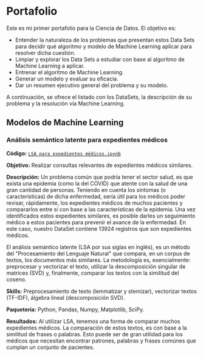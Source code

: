 # Portafolio

Este es mi primer portafolio para la Ciencia de Datos. El objetivo es:

- Entender la naturaleza de los problemas que presentan estos Data Sets para decidir qué algoritmo y modelo de Machine Learning aplicar para resolver dicha cuestión. 
- Limpiar y explorar los Data Sets a estudiar con base al algoritmo de Machine Learning a aplicar.
- Entrenar el algoritmo de Machine Learning.
- Generar un modelo y evaluar su eficacia.
- Dar un resumen ejecutivo general del problema y su modelo. 

A continuación, se ofrece el listado con los DataSets, la descripción de su problema y la resolución vía Machine Learning. 

## Modelos de Machine Learning

### Análisis semántico latente para expedientes médicos 
**Código:** [`LSA para expedientes médicos.ipynb`](https://github.com/tiannaparris/PortfolioProjects/blob/main/Analyzing%20the%20Factors%20Contributing%20to%20the%20Success%20of%20a%20Movie.ipynb)

**Objetivo:** Realizar consultas relevantes de expedientes médicos similares.

**Descripción:**
Un problema común que podría tener el sector salud, es que exista una epidemia (como la del COVID) que atente con la salud de una gran cantidad de personas. Teniendo en cuenta los sintomas (o características) de dicha enfermedad, sería útil para los médicos poder revisar, rápidamente, los expedientes médicos de muchos pacientes y compararlos entre sí con base a las características de la epidemia. Una vez identificados estos expedientes similares, es posible darles un seguimiento médico a estos pacientes para prevenir el avance de la enfermedad. En este caso, nuestro DataSet contiene 13924 registros que son expedientes médicos. 

El análisis semántico latente (LSA por sus siglas en inglés), es un método del "Procesamiento del Lenguaje Natural" que compara, en un corpus de textos, los documentos más similares. La metodología es, esencialmente: preprocesar y vectorizar el texto, utilizar la descomposición singular de matrices
(SVD) y, finalmente, comparar los textos con la similitud del coseno. 

**Skills:** Preprocesamiento de texto (lemmatizar y stemizar), vectorizar textos (TF-IDF), álgebra lineal (descomposición SVD). 

**Paquetería:** Python, Pandas, Numpy, Matplotlib, SciPy.

**Resultados:** Al utilizar LSA, tenemos una forma de comparar muchos expedientes médicos. La comparación de estos textos, es con base a la similitud de frases o palabras. 
Esto puede ser de gran utilidad para los médicos que necesitan encontrar patrones, palabras y frases comúnes que cumplan un conjunto de pacientes. 


